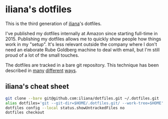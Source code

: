 # iliana's dotfiles

This is the third generation of [iliana](https://github.com/iliana)'s dotfiles.

I've published my dotfiles internally at Amazon since starting full-time in 2015. Publishing my dotfiles allows me to quickly show people how things work in my "setup". It's less relevant outside the company where I don't need an elaborate Rube Goldberg machine to deal with email, but I'm still proud of a lot of the small touches.

The dotfiles are tracked in a bare git repository. This technique has been described in [many](https://harfangk.github.io/2016/09/18/manage-dotfiles-with-a-git-bare-repository.html) [different](https://www.atlassian.com/git/tutorials/dotfiles) [ways](https://www.google.com/search?q=dotfiles+bare+git+repo).

## iliana's cheat sheet

```bash
git clone --bare git@github.com:iliana/dotfiles.git ~/.dotfiles.git
alias dotfiles='git --git-dir=$HOME/.dotfiles.git/ --work-tree=$HOME'
dotfiles config --local status.showUntrackedFiles no
dotfiles checkout
```
